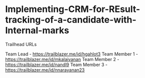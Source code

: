# Implementing-CRM-for-REsult-tracking-of-a-candidate-with-Internal-marks

Trailhead URLs

Team Lead - https://trailblazer.me/id/hgahlot3 
Team Member 1 - https://trailblazer.me/id/mkalaivanan 
Team Member 2 - https://trailblazer.me/id/nandl9 
Team Member 3 - https://trailblazer.me/id/nnarayanan23 
